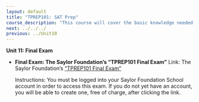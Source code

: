 ```yaml
---
layout: default
title: "TPREP101: SAT Prep"
course_description: "This course will cover the basic knowledge needed in each subject to do well on the SAT, as well as rules and strategies for answering SAT questions. The course also includes a practice questions within each section that allow you to apply the covered concepts immediately, as well as complete practice tests."
next: ../../../
previous: ../Unit10
---
```

**Unit 11: Final Exam** <span id="11"></span> 
-   **Final Exam: The Saylor Foundation’s “TPREP101 Final Exam”**
    Link: The Saylor Foundation’s [“TPREP101 Final
    Exam”](http://school.saylor.org/mod/quiz/view.php?id=1257)  
      
     Instructions: You must be logged into your Saylor Foundation School
    account in order to access this exam. If you do not yet have an
    account, you will be able to create one, free of charge, after
    clicking the link.


